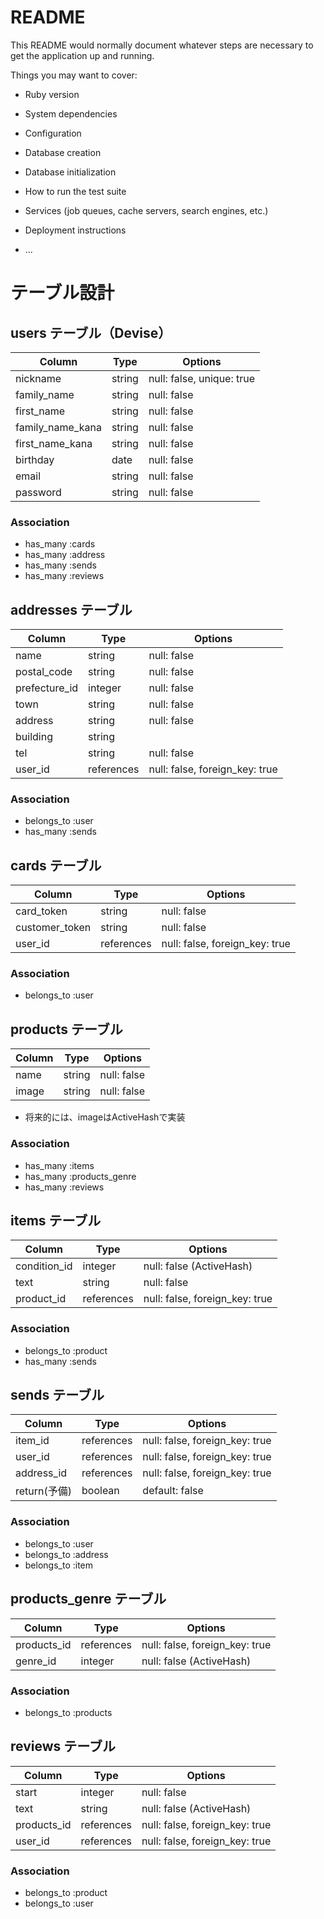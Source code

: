 # README

This README would normally document whatever steps are necessary to get the
application up and running.

Things you may want to cover:

* Ruby version

* System dependencies

* Configuration

* Database creation

* Database initialization

* How to run the test suite

* Services (job queues, cache servers, search engines, etc.)

* Deployment instructions

* ...



# テーブル設計

## users テーブル（Devise）

| Column            | Type   | Options                   |
| ----------------- | ------ | ------------------------- |
| nickname          | string | null: false, unique: true |
| family_name       | string | null: false               |
| first_name        | string | null: false               |
| family_name_kana  | string | null: false               |
| first_name_kana   | string | null: false               |
| birthday          | date   | null: false               |
| email             | string | null: false               |
| password          | string | null: false               |

### Association

- has_many :cards
- has_many :address
- has_many :sends
- has_many :reviews

## addresses テーブル

| Column        | Type        | Options                        |
| ------------- | ----------- | ------------------------------ |
| name          | string      | null: false                    |
| postal_code   | string      | null: false                    |
| prefecture_id | integer     | null: false                    |
| town          | string      | null: false                    |
| address       | string      | null: false                    |
| building      | string      |                                |
| tel           | string      | null: false                    |
| user_id       | references  | null: false, foreign_key: true |

### Association

- belongs_to :user
- has_many :sends

## cards テーブル

| Column          | Type        | Options                        |
| --------------- | ----------- | ------------------------------ |
| card_token      | string      | null: false                    |
| customer_token  | string      | null: false                    |
| user_id         | references  | null: false, foreign_key: true |

### Association

- belongs_to :user

## products テーブル

| Column  | Type    | Options     |
| ------- | ------- | ----------- |
| name    | string  | null: false |
| image   | string  | null: false |
* 将来的には、imageはActiveHashで実装

### Association

- has_many :items
- has_many :products_genre
- has_many :reviews

## items テーブル

| Column        | Type        | Options                        |
| ------------- | ----------- | ------------------------------ |
| condition_id  | integer     | null: false (ActiveHash)       |
| text          | string      | null: false                    |
| product_id    | references  | null: false, foreign_key: true |

### Association

- belongs_to :product
- has_many :sends

## sends テーブル

| Column        | Type        | Options                        |
| ------------- | ----------- | ------------------------------ |
| item_id       | references  | null: false, foreign_key: true |
| user_id       | references  | null: false, foreign_key: true |
| address_id    | references  | null: false, foreign_key: true |
| return(予備)  | boolean     | default: false                 |

### Association

- belongs_to :user
- belongs_to :address
- belongs_to :item

## products_genre テーブル

| Column      | Type        | Options                        |
| ----------- | ----------- | ------------------------------ |
| products_id | references  | null: false, foreign_key: true |
| genre_id    | integer     | null: false (ActiveHash)       |

### Association

- belongs_to :products

## reviews テーブル

| Column      | Type        | Options                        |
| ----------- | ----------- | ------------------------------ |
| start       | integer     | null: false                    |
| text        | string      | null: false (ActiveHash)       |
| products_id | references  | null: false, foreign_key: true |
| user_id     | references  | null: false, foreign_key: true |

### Association

- belongs_to :product
- belongs_to :user

